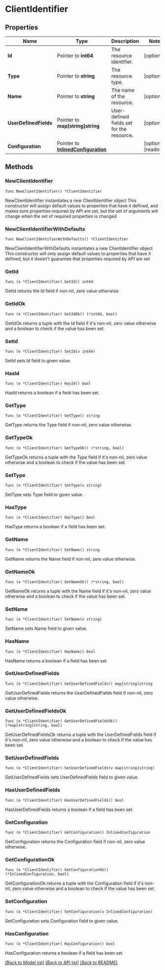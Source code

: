 # ClientIdentifier

## Properties

Name | Type | Description | Notes
------------ | ------------- | ------------- | -------------
**Id** | Pointer to **int64** | The resource identifier. | [optional] 
**Type** | Pointer to **string** | The resource type. | [optional] 
**Name** | Pointer to **string** | The name of the resource. | [optional] 
**UserDefinedFields** | Pointer to **map[string]string** | User-defined fields set for the resource. | [optional] 
**Configuration** | Pointer to [**InlinedConfiguration**](InlinedConfiguration.md) |  | [optional] [readonly] 

## Methods

### NewClientIdentifier

`func NewClientIdentifier() *ClientIdentifier`

NewClientIdentifier instantiates a new ClientIdentifier object
This constructor will assign default values to properties that have it defined,
and makes sure properties required by API are set, but the set of arguments
will change when the set of required properties is changed

### NewClientIdentifierWithDefaults

`func NewClientIdentifierWithDefaults() *ClientIdentifier`

NewClientIdentifierWithDefaults instantiates a new ClientIdentifier object
This constructor will only assign default values to properties that have it defined,
but it doesn't guarantee that properties required by API are set

### GetId

`func (o *ClientIdentifier) GetId() int64`

GetId returns the Id field if non-nil, zero value otherwise.

### GetIdOk

`func (o *ClientIdentifier) GetIdOk() (*int64, bool)`

GetIdOk returns a tuple with the Id field if it's non-nil, zero value otherwise
and a boolean to check if the value has been set.

### SetId

`func (o *ClientIdentifier) SetId(v int64)`

SetId sets Id field to given value.

### HasId

`func (o *ClientIdentifier) HasId() bool`

HasId returns a boolean if a field has been set.

### GetType

`func (o *ClientIdentifier) GetType() string`

GetType returns the Type field if non-nil, zero value otherwise.

### GetTypeOk

`func (o *ClientIdentifier) GetTypeOk() (*string, bool)`

GetTypeOk returns a tuple with the Type field if it's non-nil, zero value otherwise
and a boolean to check if the value has been set.

### SetType

`func (o *ClientIdentifier) SetType(v string)`

SetType sets Type field to given value.

### HasType

`func (o *ClientIdentifier) HasType() bool`

HasType returns a boolean if a field has been set.

### GetName

`func (o *ClientIdentifier) GetName() string`

GetName returns the Name field if non-nil, zero value otherwise.

### GetNameOk

`func (o *ClientIdentifier) GetNameOk() (*string, bool)`

GetNameOk returns a tuple with the Name field if it's non-nil, zero value otherwise
and a boolean to check if the value has been set.

### SetName

`func (o *ClientIdentifier) SetName(v string)`

SetName sets Name field to given value.

### HasName

`func (o *ClientIdentifier) HasName() bool`

HasName returns a boolean if a field has been set.

### GetUserDefinedFields

`func (o *ClientIdentifier) GetUserDefinedFields() map[string]string`

GetUserDefinedFields returns the UserDefinedFields field if non-nil, zero value otherwise.

### GetUserDefinedFieldsOk

`func (o *ClientIdentifier) GetUserDefinedFieldsOk() (*map[string]string, bool)`

GetUserDefinedFieldsOk returns a tuple with the UserDefinedFields field if it's non-nil, zero value otherwise
and a boolean to check if the value has been set.

### SetUserDefinedFields

`func (o *ClientIdentifier) SetUserDefinedFields(v map[string]string)`

SetUserDefinedFields sets UserDefinedFields field to given value.

### HasUserDefinedFields

`func (o *ClientIdentifier) HasUserDefinedFields() bool`

HasUserDefinedFields returns a boolean if a field has been set.

### GetConfiguration

`func (o *ClientIdentifier) GetConfiguration() InlinedConfiguration`

GetConfiguration returns the Configuration field if non-nil, zero value otherwise.

### GetConfigurationOk

`func (o *ClientIdentifier) GetConfigurationOk() (*InlinedConfiguration, bool)`

GetConfigurationOk returns a tuple with the Configuration field if it's non-nil, zero value otherwise
and a boolean to check if the value has been set.

### SetConfiguration

`func (o *ClientIdentifier) SetConfiguration(v InlinedConfiguration)`

SetConfiguration sets Configuration field to given value.

### HasConfiguration

`func (o *ClientIdentifier) HasConfiguration() bool`

HasConfiguration returns a boolean if a field has been set.


[[Back to Model list]](../README.md#documentation-for-models) [[Back to API list]](../README.md#documentation-for-api-endpoints) [[Back to README]](../README.md)


